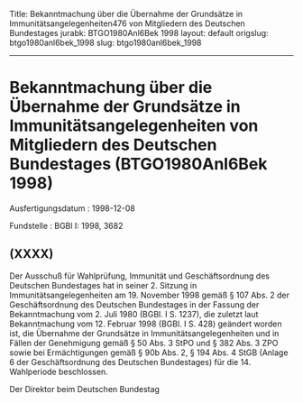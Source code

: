 Title: Bekanntmachung über die Übernahme der Grundsätze in Immunitätsangelegenheiten476
  von Mitgliedern des Deutschen Bundestages
jurabk: BTGO1980Anl6Bek 1998
layout: default
origslug: btgo1980anl6bek_1998
slug: btgo1980anl6bek_1998

---

# Bekanntmachung über die Übernahme der Grundsätze in Immunitätsangelegenheiten von Mitgliedern des Deutschen Bundestages (BTGO1980Anl6Bek 1998)

Ausfertigungsdatum
:   1998-12-08

Fundstelle
:   BGBl I: 1998, 3682



## (XXXX)

Der Ausschuß für Wahlprüfung, Immunität und Geschäftsordnung des
Deutschen Bundestages hat in seiner 2. Sitzung in
Immunitätsangelegenheiten am 19. November 1998 gemäß § 107 Abs. 2 der
Geschäftsordnung des Deutschen Bundestages in der Fassung der
Bekanntmachung vom 2. Juli 1980 (BGBl. I S. 1237), die zuletzt laut
Bekanntmachung vom 12. Februar 1998 (BGBl. I S. 428) geändert worden
ist, die Übernahme der Grundsätze in Immunitätsangelegenheiten und in
Fällen der Genehmigung gemäß § 50 Abs. 3 StPO und § 382 Abs. 3 ZPO
sowie bei Ermächtigungen gemäß § 90b Abs. 2, § 194 Abs. 4 StGB (Anlage
6 der Geschäftsordnung des Deutschen Bundestages) für die 14.
Wahlperiode beschlossen.

Der Direktor beim Deutschen Bundestag

